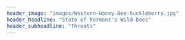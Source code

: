 ```yaml
---
header_image: "images/Western-Honey-Bee-huckleberry.jpg"
header_headline: "State of Vermont's Wild Bees"
header_subheadline: "Threats"
---
```

